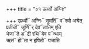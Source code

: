 +++
title = "०१ ऊर्ध्वो अग्निः"

+++
ऊर्ध्वो᳓ अग्निः᳓ सुमतिं᳓ व᳓स्वो अश्रेत्  
प्रतीची᳓ जूर्णि᳓र् देव᳓तातिम् एति  
भेजा᳓ते अ᳓द्री रथि᳓येव प᳓न्थाम्  
ऋतं᳓ हो᳓ता न इषितो᳓ यजाति